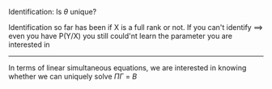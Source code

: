 Identification: Is $\theta$ unique? 

Identification so far has been if X is a full rank or not. 
If you can't identify $\implies$ even you have P(Y/X) you still could'nt learn the parameter you are interested in 

***
In terms of linear simultaneous equations, we are interested in knowing whether we can uniquely solve $\Pi$$\Gamma$ = $B$


